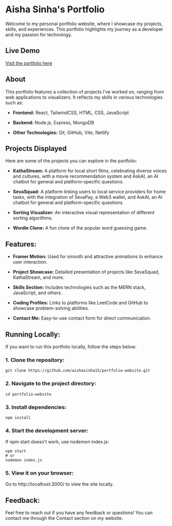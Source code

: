 # Aisha Sinha's Portfolio

Welcome to my personal portfolio website, where I showcase my projects, skills, and experiences. This portfolio highlights my journey as a developer and my passion for technology.

## Live Demo

[Visit the portfolio here](https://portfolio-aisha-sinha.netlify.app/)

## About 

This portfolio features a collection of projects I’ve worked on, ranging from web applications to visualizers. It reflects my skills in various technologies such as:

- **Frontend:** React, TailwindCSS, HTML, CSS, JavaScript
  
- **Backend:** Node.js, Express, MongoDB
  
- **Other Technologies:** Git, GitHub, Vite, Netlify

## Projects Displayed

Here are some of the projects you can explore in the portfolio:

- **KathaStream:** A platform for local short films, celebrating diverse voices and cultures, with a movie recommendation system and AskAI, an AI chatbot for general and platform-specific questions.
  
- **SevaSquad:** A platform linking users to local service providers for home tasks, with the integration of SevaPay, a Web3 wallet, and AskAI, an AI chatbot for general and platform-specific questions.
  
- **Sorting Visualizer:** An interactive visual representation of different sorting algorithms.
  
- **Wordle Clone:**  A fun clone of the popular word guessing game.

## Features:

- **Framer Motion:** Used for smooth and attractive animations to enhance user interaction.
  
- **Project Showcase:** Detailed presentation of projects like SevaSquad, KathaStream, and more.
  
- **Skills Section:** Includes technologies such as the MERN stack, JavaScript, and others.
  
- **Coding Profiles:** Links to platforms like LeetCode and GitHub to showcase problem-solving abilities.
  
- **Contact Me:** Easy-to-use contact form for direct communication.

## Running Locally:

If you want to run this portfolio locally, follow the steps below:

### 1. Clone the repository:

```
git clone https://github.com/aishasinha15/portfolio-website.git
```

### 2. Navigate to the project directory:

```
cd portfolio-website
```

### 3. Install dependencies:

```
npm install
```

### 4. Start the development server:

If npm start doesn't work, use nodemon index.js:

```
npm start
# or
nodemon index.js
```

### 5. View it on your browser:

Go to http://localhost:3000/ to view the site locally.

## Feedback:

Feel free to reach out if you have any feedback or questions! You can contact me through the Contact section on my website.

